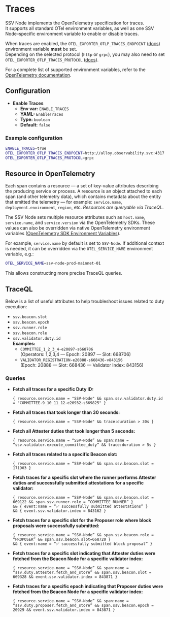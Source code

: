 # Traces

SSV Node implements the OpenTelemetry specification for traces.  
It supports all standard OTel environment variables, as well as one SSV Node–specific environment variable to enable or disable traces.

When traces are enabled, the `OTEL_EXPORTER_OTLP_TRACES_ENDPOINT` ([docs](https://opentelemetry.io/docs/languages/sdk-configuration/otlp-exporter/#otel_exporter_otlp_traces_endpoint)) environment variable **must** be set.  
Depending on the selected protocol (`http` or `grpc`), you may also need to set `OTEL_EXPORTER_OTLP_TRACES_PROTOCOL` ([docs](https://opentelemetry.io/docs/languages/sdk-configuration/otlp-exporter/#otel_exporter_otlp_traces_protocol)).

For a complete list of supported environment variables, refer to the [OpenTelemetry documentation](https://opentelemetry.io/docs).

## Configuration

- **Enable Traces**  
  - **Env var:** `ENABLE_TRACES`  
  - **YAML:** `EnableTraces`  
  - **Type:** `boolean`  
  - **Default:** `false`

### Example configuration

```bash
ENABLE_TRACES=true
OTEL_EXPORTER_OTLP_TRACES_ENDPOINT=http://alloy.observability.svc:4317
OTEL_EXPORTER_OTLP_TRACES_PROTOCOL=grpc
```

## Resource in OpenTelemetry

Each span contains a resource — a set of key-value attributes describing the producing service or process. A resource is an object attached to each span (and other telemetry data), which contains metadata about the entity that emitted the telemetry — for example: `service.name`, `deployment.environment`, `region`, etc. _Resources are queryable via TraceQL_.

The SSV Node sets multiple resource attributes such as `host.name`, `service.name`, and `service.version` via the OpenTelemetry SDKs. These values can also be overridden via native OpenTelemetry environment variables ([OpenTelemetry SDK Environment Variables](https://opentelemetry.io/docs/specs/otel/configuration/sdk-environment-variables/)).

For example, `service.name` by default is set to `SSV-Node`. If additional context is needed, it can be overridden via the `OTEL_SERVICE_NAME` environment variable, e.g.:

```bash
OTEL_SERVICE_NAME=ssv-node-prod-mainnet-01
```
This allows constructing more precise TraceQL queries.


## TraceQL

Below is a list of useful attributes to help troubleshoot issues related to duty execution:

- `ssv.beacon.slot`
- `ssv.beacon.epoch`
- `ssv.runner.role`
- `ssv.beacon.role`
- `ssv.validator.duty.id`  
  **Examples:**  
  - `COMMITTEE_1_2_3_4-e20897-s668706`  
    (Operators: 1,2,3,4 — Epoch: 20897 — Slot: 668706)  
  - `VALIDATOR_REGISTRATION-e20888-s668436-v843156`  
    (Epoch: 20888 — Slot: 668436 — Validator Index: 843156)

### Queries

- **Fetch all traces for a specific Duty ID:**

  ```
  { resource.service.name = "SSV-Node" && span.ssv.validator.duty.id = "COMMITTEE-9_10_11_12-e20932-s669825" }
  ```

- **Fetch all traces that took longer than 30 seconds:**
  ```
  { resource.service.name = "SSV-Node" && trace:duration > 30s }
  ```

- **Fetch all Attester duties that took longer than 5 seconds:**
  ```
  { resource.service.name = “SSV-Node” && span:name = “ssv.validator.execute_committee_duty” && trace:duration > 5s }
  ```

- **Fetch all traces related to a specific Beacon slot:**
  ```
  { resource.service.name = “SSV-Node” && span.ssv.beacon.slot = 171903 }
  ```

- **Fetch traces for a specific slot where the runner performs Attester duties and successfully submitted attestations for a specific validator:**
  ```
  { resource.service.name = “SSV-Node” && span.ssv.beacon.slot = 669122 && span.ssv.runner.role = “COMMITTEE_RUNNER” }
  && { event:name = “✅ successfully submitted attestations” }
  && { event.ssv.validator.index = 843162 }
  ```

- **Fetch traces for a specific slot for the Proposer role where block proposals were successfully submitted:**
  ```
  { resource.service.name = “SSV-Node” && span.ssv.beacon.role = “PROPOSER” && span.ssv.beacon.slot=668720 }
  && { event:name = “✅ successfully submitted block proposal” }
  ```
  
- **Fetch traces for a specific slot indicating that Attester duties were fetched from the Beacon Node for a specific validator index:**
  ```
  { resource.service.name = “SSV-Node” && span:name = “ssv.duty.attester.fetch_and_store” && span.ssv.beacon.slot = 669328 && event.ssv.validator.index = 843871 }
  ```

- **Fetch traces for a specific epoch indicating that Proposer duties were fetched from the Beacon Node for a specific validator index:**
  ```
  { resource.service.name = “SSV-Node” && span:name = “ssv.duty.proposer.fetch_and_store” && span.ssv.beacon.epoch = 20929 && event.ssv.validator.index = 843871 }
  ```
